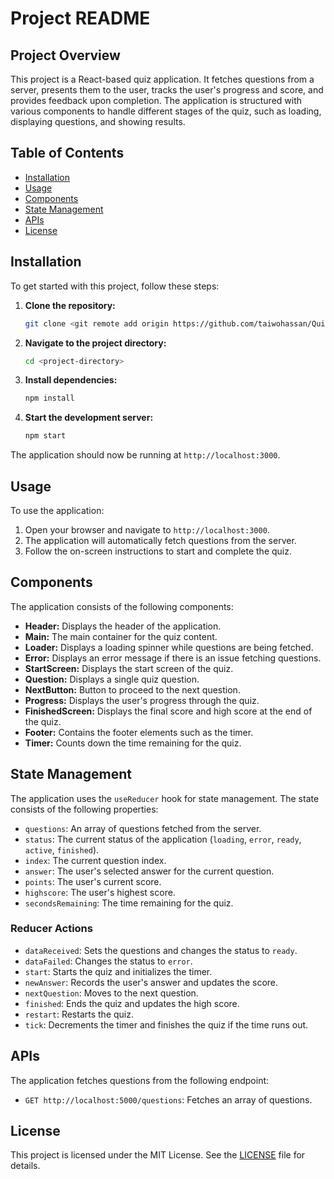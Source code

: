 # Project README

## Project Overview

This project is a React-based quiz application. It fetches questions from a server, presents them to the user, tracks the user's progress and score, and provides feedback upon completion. The application is structured with various components to handle different stages of the quiz, such as loading, displaying questions, and showing results.

## Table of Contents

- [Installation](#installation)
- [Usage](#usage)
- [Components](#components)
- [State Management](#state-management)
- [APIs](#apis)
- [License](#license)

## Installation

To get started with this project, follow these steps:

1. **Clone the repository:**
   ```sh
   git clone <git remote add origin https://github.com/taiwohassan/Quiz-App.git>
   ```

2. **Navigate to the project directory:**
   ```sh
   cd <project-directory>
   ```

3. **Install dependencies:**
   ```sh
   npm install
   ```

4. **Start the development server:**
   ```sh
   npm start
   ```

The application should now be running at `http://localhost:3000`.

## Usage

To use the application:

1. Open your browser and navigate to `http://localhost:3000`.
2. The application will automatically fetch questions from the server.
3. Follow the on-screen instructions to start and complete the quiz.

## Components

The application consists of the following components:

- **Header:** Displays the header of the application.
- **Main:** The main container for the quiz content.
- **Loader:** Displays a loading spinner while questions are being fetched.
- **Error:** Displays an error message if there is an issue fetching questions.
- **StartScreen:** Displays the start screen of the quiz.
- **Question:** Displays a single quiz question.
- **NextButton:** Button to proceed to the next question.
- **Progress:** Displays the user's progress through the quiz.
- **FinishedScreen:** Displays the final score and high score at the end of the quiz.
- **Footer:** Contains the footer elements such as the timer.
- **Timer:** Counts down the time remaining for the quiz.

## State Management

The application uses the `useReducer` hook for state management. The state consists of the following properties:

- `questions`: An array of questions fetched from the server.
- `status`: The current status of the application (`loading`, `error`, `ready`, `active`, `finished`).
- `index`: The current question index.
- `answer`: The user's selected answer for the current question.
- `points`: The user's current score.
- `highscore`: The user's highest score.
- `secondsRemaining`: The time remaining for the quiz.

### Reducer Actions

- `dataReceived`: Sets the questions and changes the status to `ready`.
- `dataFailed`: Changes the status to `error`.
- `start`: Starts the quiz and initializes the timer.
- `newAnswer`: Records the user's answer and updates the score.
- `nextQuestion`: Moves to the next question.
- `finished`: Ends the quiz and updates the high score.
- `restart`: Restarts the quiz.
- `tick`: Decrements the timer and finishes the quiz if the time runs out.

## APIs

The application fetches questions from the following endpoint:

- `GET http://localhost:5000/questions`: Fetches an array of questions.

## License

This project is licensed under the MIT License. See the [LICENSE](LICENSE) file for details.


